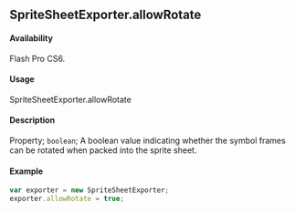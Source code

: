 ## SpriteSheetExporter.allowRotate

#### Availability

Flash Pro CS6.

#### Usage

SpriteSheetExporter.allowRotate

#### Description

Property; `boolean`; A boolean value indicating whether the symbol frames can be rotated when packed into the sprite sheet.

#### Example

```javascript
var exporter = new SpriteSheetExporter;
exporter.allowRotate = true;
```

